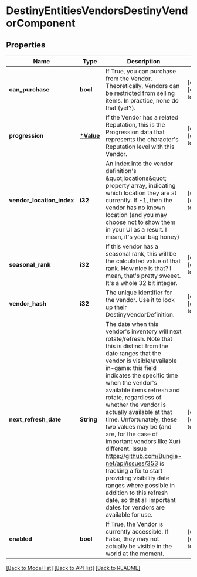 # DestinyEntitiesVendorsDestinyVendorComponent

## Properties
Name | Type | Description | Notes
------------ | ------------- | ------------- | -------------
**can_purchase** | **bool** | If True, you can purchase from the Vendor.  Theoretically, Vendors can be restricted from selling items. In practice, none do that (yet?). | [optional] [default to null]
**progression** | [***Value**](Value.md) | If the Vendor has a related Reputation, this is the Progression data that represents the character&#39;s Reputation level with this Vendor. | [optional] [default to null]
**vendor_location_index** | **i32** | An index into the vendor definition&#39;s \&quot;locations\&quot; property array, indicating which location they are at currently. If -1, then the vendor has no known location (and you may choose not to show them in your UI as a result. I mean, it&#39;s your bag honey) | [optional] [default to null]
**seasonal_rank** | **i32** | If this vendor has a seasonal rank, this will be the calculated value of that rank. How nice is that? I mean, that&#39;s pretty sweeet. It&#39;s a whole 32 bit integer. | [optional] [default to null]
**vendor_hash** | **i32** | The unique identifier for the vendor. Use it to look up their DestinyVendorDefinition. | [optional] [default to null]
**next_refresh_date** | **String** | The date when this vendor&#39;s inventory will next rotate/refresh.  Note that this is distinct from the date ranges that the vendor is visible/available in-game: this field indicates the specific time when the vendor&#39;s available items refresh and rotate, regardless of whether the vendor is actually available at that time. Unfortunately, these two values may be (and are, for the case of important vendors like Xur) different.  Issue https://github.com/Bungie-net/api/issues/353 is tracking a fix to start providing visibility date ranges where possible in addition to this refresh date, so that all important dates for vendors are available for use. | [optional] [default to null]
**enabled** | **bool** | If True, the Vendor is currently accessible.   If False, they may not actually be visible in the world at the moment. | [optional] [default to null]

[[Back to Model list]](../README.md#documentation-for-models) [[Back to API list]](../README.md#documentation-for-api-endpoints) [[Back to README]](../README.md)


